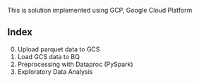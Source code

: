 This is solution implemented using GCP, Google Cloud Platform

## Index
0. Upload parquet data to GCS
1. Load GCS data to BQ
2. Preprocessing with Dataproc (PySpark)
3. Exploratory Data Analysis